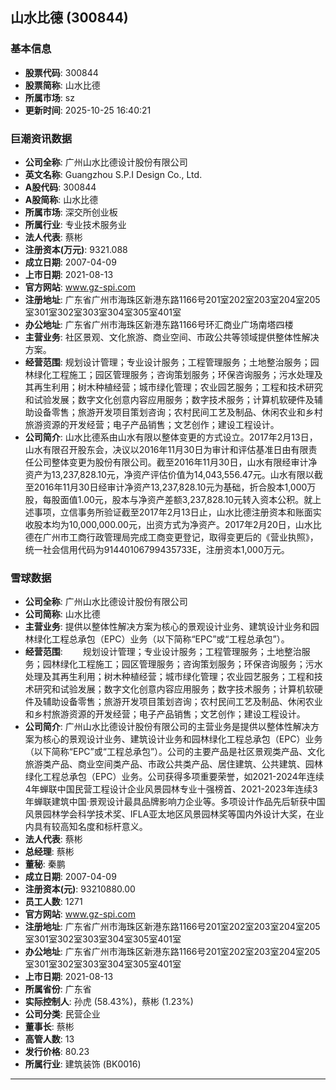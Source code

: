 ## 山水比德 (300844)

### 基本信息

- **股票代码**: 300844
- **股票简称**: 山水比德
- **所属市场**: sz
- **更新时间**: 2025-10-25 16:40:21

### 巨潮资讯数据

- **公司全称**: 广州山水比德设计股份有限公司
- **英文名称**: Guangzhou S.P.I Design Co., Ltd.
- **A股代码**: 300844
- **A股简称**: 山水比德
- **所属市场**: 深交所创业板
- **所属行业**: 专业技术服务业
- **法人代表**: 蔡彬
- **注册资本(万元)**: 9321.088
- **成立日期**: 2007-04-09
- **上市日期**: 2021-08-13
- **官方网站**: www.gz-spi.com
- **注册地址**: 广东省广州市海珠区新港东路1166号201室202室203室204室205室301室302室303室304室305室401室
- **办公地址**: 广东省广州市海珠区新港东路1166号环汇商业广场南塔四楼
- **主营业务**: 社区景观、文化旅游、商业空间、市政公共等领域提供整体性解决方案。
- **经营范围**: 规划设计管理；专业设计服务；工程管理服务；土地整治服务；园林绿化工程施工；园区管理服务；咨询策划服务；环保咨询服务；污水处理及其再生利用；树木种植经营；城市绿化管理；农业园艺服务；工程和技术研究和试验发展；数字文化创意内容应用服务；数字技术服务；计算机软硬件及辅助设备零售；旅游开发项目策划咨询；农村民间工艺及制品、休闲农业和乡村旅游资源的开发经营；电子产品销售；文艺创作；建设工程设计。
- **公司简介**: 山水比德系由山水有限以整体变更的方式设立。2017年2月13日，山水有限召开股东会，决议以2016年11月30日为审计和评估基准日由有限责任公司整体变更为股份有限公司。截至2016年11月30日，山水有限经审计净资产为13,237,828.10元，净资产评估价值为14,043,556.47元。山水有限以截至2016年11月30日经审计净资产13,237,828.10元为基础，折合股本1,000万股，每股面值1.00元，股本与净资产差额3,237,828.10元转入资本公积。就上述事项，立信事务所验证截至2017年2月13日止，山水比德注册资本和账面实收股本均为10,000,000.00元，出资方式为净资产。2017年2月20日，山水比德在广州市工商行政管理局完成工商变更登记，取得变更后的《营业执照》，统一社会信用代码为91440106799435733E，注册资本1,000万元。

### 雪球数据

- **公司全称**: 广州山水比德设计股份有限公司
- **公司简称**: 山水比德
- **主营业务**: 提供以整体性解决方案为核心的景观设计业务、建筑设计业务和园林绿化工程总承包（EPC）业务（以下简称“EPC”或“工程总承包”）。
- **经营范围**: 　　规划设计管理；专业设计服务；工程管理服务；土地整治服务；园林绿化工程施工；园区管理服务；咨询策划服务；环保咨询服务；污水处理及其再生利用；树木种植经营；城市绿化管理；农业园艺服务；工程和技术研究和试验发展；数字文化创意内容应用服务；数字技术服务；计算机软硬件及辅助设备零售；旅游开发项目策划咨询；农村民间工艺及制品、休闲农业和乡村旅游资源的开发经营；电子产品销售；文艺创作；建设工程设计。
- **公司简介**: 广州山水比德设计股份有限公司的主营业务是提供以整体性解决方案为核心的景观设计业务、建筑设计业务和园林绿化工程总承包（EPC）业务（以下简称“EPC”或“工程总承包”）。公司的主要产品是社区景观类产品、文化旅游类产品、商业空间类产品、市政公共类产品、居住建筑、公共建筑、园林绿化工程总承包（EPC）业务。公司获得多项重要荣誉，如2021-2024年连续4年蝉联中国民营工程设计企业风景园林专业十强榜首、2021-2023年连续3年蝉联建筑中国·景观设计最具品牌影响力企业等。多项设计作品先后斩获中国风景园林学会科学技术奖、IFLA亚太地区风景园林奖等国内外设计大奖，在业内具有较高知名度和标杆意义。
- **法人代表**: 蔡彬
- **总经理**: 蔡彬
- **董秘**: 秦鹏
- **成立日期**: 2007-04-09
- **注册资本(元)**: 93210880.00
- **员工人数**: 1271
- **官方网站**: www.gz-spi.com
- **注册地址**: 广东省广州市海珠区新港东路1166号201室202室203室204室205室301室302室303室304室305室401室
- **办公地址**: 广东省广州市海珠区新港东路1166号201室202室203室204室205室301室302室303室304室305室401室
- **上市日期**: 2021-08-13
- **所属省份**: 广东省
- **实际控制人**: 孙虎 (58.43%)，蔡彬 (1.23%)
- **公司分类**: 民营企业
- **董事长**: 蔡彬
- **高管人数**: 13
- **发行价格**: 80.23
- **所属行业**: 建筑装饰 (BK0016)

---